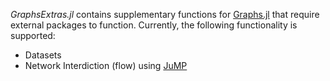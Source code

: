 *GraphsExtras.jl* contains supplementary functions for [Graphs.jl](https://github.com/JuliaGraphs/Graphs.jl) that
require external packages to function. Currently, the following functionality is supported:

- Datasets
- Network Interdiction (flow) using [JuMP](https://github.com/JuliaOpt/JuMP.jl)
